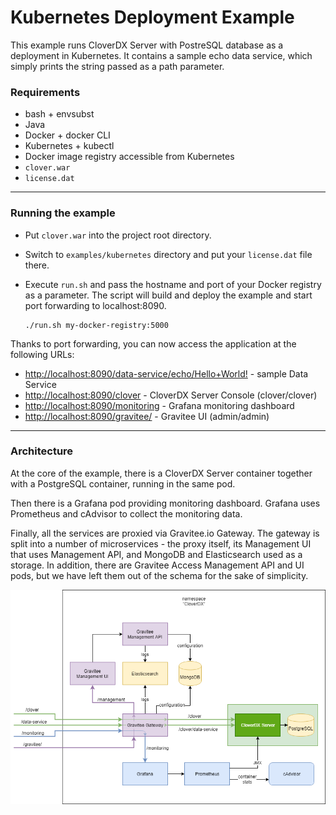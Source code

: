 # Kubernetes Deployment Example

This example runs CloverDX Server with PostreSQL database as a deployment in Kubernetes.
It contains a sample echo data service, which simply prints the string passed as a path parameter.

### Requirements
* bash + envsubst
* Java
* Docker + docker CLI
* Kubernetes + kubectl
* Docker image registry accessible from Kubernetes
* ``clover.war``
* ``license.dat``

---

### Running the example

* Put ``clover.war`` into the project root directory.
* Switch to ``examples/kubernetes`` directory and put your ``license.dat`` file there.
* Execute `run.sh` and pass the hostname and port of your Docker registry as a parameter. The script will build and deploy the example and start port forwarding to localhost:8090.

    ```
    ./run.sh my-docker-registry:5000
    ```

Thanks to port forwarding, you can now access the application at the following URLs:

* <http://localhost:8090/data-service/echo/Hello+World!> - sample Data Service
* <http://localhost:8090/clover> - CloverDX Server Console (clover/clover)
* <http://localhost:8090/monitoring> - Grafana monitoring dashboard
* <http://localhost:8090/gravitee/> - Gravitee UI (admin/admin)

---

### Architecture

At the core of the example, there is a CloverDX Server container together with a PostgreSQL container, running in the same pod.

Then there is a Grafana pod providing monitoring dashboard. Grafana uses Prometheus and cAdvisor to collect the monitoring data.

Finally, all the services are proxied via Gravitee.io Gateway. The gateway is split into a number of microservices - the proxy itself, its Management UI that uses Management API, and MongoDB and Elasticsearch used as a storage. In addition, there are Gravitee Access Management API and UI pods, but we have left them out of the schema for the sake of simplicity.


![Architecture of the Example](architecture.png)
